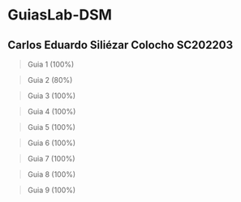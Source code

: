 # GuiasLab-DSM
## **Carlos Eduardo Siliézar Colocho SC202203**

>Guia 1 (100%)

>Guia 2 (80%)

>Guia 3 (100%)

>Guia 4 (100%)

>Guia 5 (100%)

>Guia 6 (100%)

>Guia 7 (100%)

>Guia 8 (100%)

>Guia 9 (100%)
